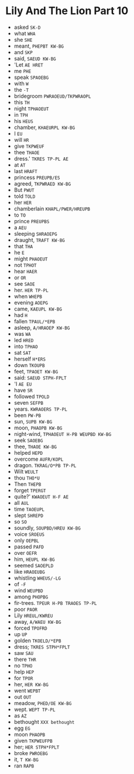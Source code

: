 # Lily And The Lion Part 10

* asked `SK-D`
* what `WHA`
* she `SHE`
* meant, `PHEPBT KW-BG`
* and `SKP`
* said, `SAEUD KW-BG`
* 'Let `AE HRET`
* me `PHE`
* speak `SPAOEBG`
* with `W`
* the `-T`
* bridegroom `PWRAOEUD/TKPWRAOPL`
* this `TH`
* night `TPHAOEUT`
* in `TPH`
* his `HEUS`
* chamber, `KHAEURPL KW-BG`
* I `EU`
* will `HR`
* give `TKPWEUF`
* thee `THAOE`
* dress.' `TKRES TP-PL AE`
* at `AT`
* last `HRAFT`
* princess `PREUPB/ES`
* agreed, `TKPWRAED KW-BG`
* But `PWUT`
* told `TOLD`
* her `HER`
* chamberlain `KHAPL/PWER/HREUPB`
* to `TO`
* prince `PREUPBS`
* a `AEU`
* sleeping `SHRAOEPG`
* draught, `TRAFT KW-BG`
* that `THA`
* he `E`
* might `PHAOEUT`
* not `TPHOT`
* hear `HAER`
* or `OR`
* see `SAOE`
* her. `HER TP-PL`
* when `WHEPB`
* evening `AOEPG`
* came, `KAEUPL KW-BG`
* had `H`
* fallen `TPAUL/*EPB`
* asleep, `A/HRAOEP KW-BG`
* was `WA`
* led `HRED`
* into `TPHAO`
* sat `SAT`
* herself `H*ERS`
* down `TKOUPB`
* feet, `TPAOET KW-BG`
* said: `SAEUD STPH-FPLT`
* 'I `AE EU`
* have `SR`
* followed `TPOLD`
* seven `SEFPB`
* years. `KWRAOERS TP-PL`
* been `PW-PB`
* sun, `SUPB KW-BG`
* moon, `PHAOPB KW-BG`
* night-wind, `TPHAOEUT H-PB WEUPBD KW-BG`
* seek `SAOEBG`
* thee, `THAOE KW-BG`
* helped `HEPD`
* overcome `AUFR/KOPL`
* dragon. `TKRAG/O*PB TP-PL`
* Wilt `WEULT`
* thou `THO*U`
* Then `THEPB`
* forget `TPERGT`
* quite?' `KWAOEUT H-F AE`
* all `AUL`
* time `TAOEUPL`
* slept `SHREPD`
* so `SO`
* soundly, `SOUPBD/HREU KW-BG`
* voice `SROEUS`
* only `OEPBL`
* passed `PAFD`
* over `OEFR`
* him, `HEUPL KW-BG`
* seemed `SAOEPLD`
* like `HRAOEUBG`
* whistling `WHEUS/-LG`
* of `-F`
* wind `WEUPBD`
* among `PHOPBG`
* fir-trees. `TPEUR H-PB TRAOES TP-PL`
* poor `PAOR`
* Lily `HREUL/KWREU`
* away, `A/WAEU KW-BG`
* forced `TPOFRD`
* up `UP`
* golden `TKOELD/*EPB`
* dress; `TKRES STPH*FPLT`
* saw `SAU`
* there `THR`
* no `TPHO`
* help `HEP`
* for `TPOR`
* her, `HER KW-BG`
* went `WEPBT`
* out `OUT`
* meadow, `PHED/OE KW-BG`
* wept. `WEPT TP-PL`
* as `AZ`
* bethought `XXX bethought`
* egg `EG`
* moon `PHAOPB`
* given `TKPWEUFPB`
* her; `HER STPH*FPLT`
* broke `PWROEBG`
* it, `T KW-BG`
* ran `RAPB`
